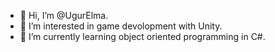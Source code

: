 - 👋 Hi, I’m @UgurElma.
- 👀 I’m interested in game devolopment with Unity.
- 🌱 I’m currently learning object oriented programming in C#.
<!---
UgurElma/UgurElma is a ✨ special ✨ repository because its `README.md` (this file) appears on your GitHub profile.
You can click the Preview link to take a look at your changes.
--->
